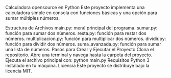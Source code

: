 Calculadora opensource en Python
Este proyecto implementa una calculadora simple en consola con funciones básicas y una opción para sumar múltiples números.

Estructura de Archivos
main.py: menú principal del programa.
sumar.py: función para sumar dos números.
resta.py: función para restar dos números.
multiplicacion.py: función para multiplicar dos números.
dividir.py: función para dividir dos números.
suma_avanzada.py: función para sumar una lista de números.
Pasos para Crear y Ejecutar el Proyecto
Clona el repositorio.
Abre una terminal y navega hasta la carpeta del proyecto.
Ejecuta el archivo principal con:
python main.py
Requisitos
Python 3 instalado en tu máquina.
Licencia
Este proyecto se distribuye bajo la licencia MIT.
